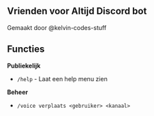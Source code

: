 ## Vrienden voor Altijd Discord bot
Gemaakt door @kelvin-codes-stuff


## Functies

**Publiekelijk**
- `/help` - Laat een help menu zien


**Beheer**
- `/voice verplaats <gebruiker> <kanaal>`